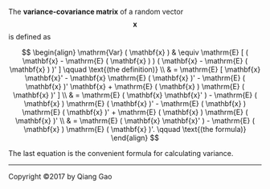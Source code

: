 The **variance-covariance matrix** of a random vector $$ \mathbf{x} $$ is defined as

$$
\begin{align}
\mathrm{Var} ( \mathbf{x} ) & \equiv
\mathrm{E} [ ( \mathbf{x} - \mathrm{E} ( \mathbf{x} ) )
( \mathbf{x} - \mathrm{E} ( \mathbf{x} ) )' ]
\qquad \text{(the definition)}
\\ & =
\mathrm{E} [ \mathbf{x} \mathbf{x}' -
\mathbf{x} \mathrm{E} ( \mathbf{x} )' -
\mathrm{E} ( \mathbf{x} )' \mathbf{x} +
\mathrm{E} ( \mathbf{x} ) \mathrm{E} ( \mathbf{x} )' ]
\\ & =
\mathrm{E} ( \mathbf{x} \mathbf{x}' ) -
\mathrm{E} ( \mathbf{x} ) \mathrm{E} ( \mathbf{x} )' -
\mathrm{E} ( \mathbf{x} ) \mathrm{E} ( \mathbf{x} )' +
\mathrm{E} ( \mathbf{x} ) \mathrm{E} ( \mathbf{x} )'
\\ & =
\mathrm{E} ( \mathbf{x} \mathbf{x}' ) -
\mathrm{E} ( \mathbf{x} ) \mathrm{E} ( \mathbf{x} )'.
\qquad \text{(the formula)}
\end{align}
$$

The last equation is the convenient formula for calculating variance.

---

Copyright ©2017 by Qiang Gao